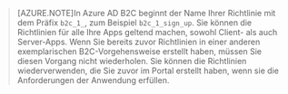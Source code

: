 > [AZURE.NOTE]In Azure AD B2C beginnt der Name Ihrer Richtlinie mit dem Präfix `b2c_1_`, zum Beispiel `b2c_1_sign_up`. Sie können die Richtlinien für alle Ihre Apps geltend machen, sowohl Client- als auch Server-Apps. Wenn Sie bereits zuvor Richtlinien in einer anderen exemplarischen B2C-Vorgehensweise erstellt haben, müssen Sie diesen Vorgang nicht wiederholen. Sie können die Richtlinien wiederverwenden, die Sie zuvor im Portal erstellt haben, wenn sie die Anforderungen der Anwendung erfüllen.

<!---HONumber=Oct15_HO3-->